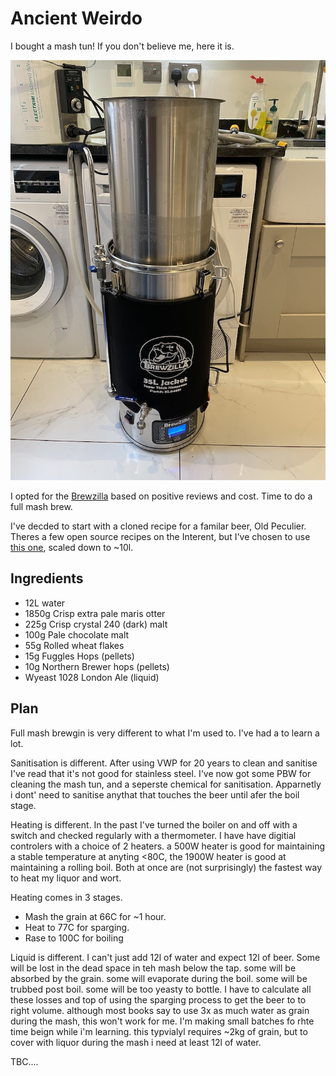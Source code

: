 # Ancient Weirdo

I bought a mash tun! If you don't believe me, here it is.

![brew8mash](images/brew8mash.jpg)

I opted for the [Brewzilla](https://brewkegtap.co.uk/products/brewzilla-robobrew-35l-gen3-1-1-bundle) based on positive reviews and cost. Time to do a full mash brew.

I've decded to start with a cloned recipe for a familar beer, Old Peculier. Theres a few open source recipes on the Interent, but I've chosen to use [this one](http://www.britishbrewer.com/2010/02/recipe-theakston-old-peculier-version-1/), scaled down to ~10l.

## Ingredients

- 12L water
- 1850g Crisp extra pale maris otter
- 225g Crisp crystal 240 (dark) malt
- 100g Pale chocolate malt
- 55g Rolled wheat flakes
- 15g Fuggles Hops (pellets)
- 10g Northern Brewer hops (pellets)
- Wyeast 1028 London Ale (liquid)

## Plan

Full mash brewgin is very different to what I'm used to. I've had a to learn a lot.

Sanitisation is different. After using VWP for 20 years to clean and sanitise I've read that it's not good for stainless steel.  I've now got some PBW for cleaning the mash tun, and a seperste chemical for sanitisation. Apparnetly i dont' need to sanitise anythat that touches the beer until afer the boil stage.

Heating is different. In the past I've turned the boiler on and off with a switch and checked regularly with a thermometer. I have have digitial controlers with a choice of 2 heaters. a 500W heater is good for maintaining a stable temperature at anyting <80C, the 1900W heater is good at maintaining a rolling boil. Both at once are (not surprisingly) the fastest way to heat my liquor and wort. 

Heating comes in 3 stages.

* Mash the grain at 66C for ~1 hour.
* Heat to 77C for sparging.
* Rase to 100C for boiling

Liquid is different. I can't just add 12l of water and expect 12l of beer. Some will  be lost in the dead space in teh mash below the tap. some will be absorbed by the grain. some will evaporate during the boil. some will be trubbed post boil. some will be too yeasty to bottle. I have to calculate all these losses and top of using the sparging process to get the beer to to right volume. although most books say to use 3x as much water as grain during the mash, this won't work for me. I'm making small batches fo rhte time beign while i'm learning. this typvialyl requires ~2kg of grain, but to cover with liquor during the mash i need at least 12l of water.

TBC....